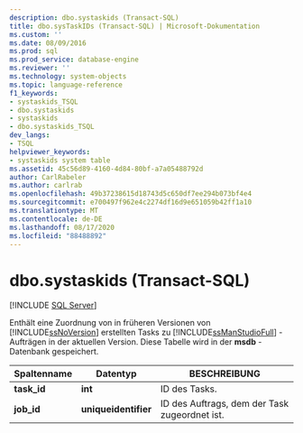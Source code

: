 ```yaml
---
description: dbo.systaskids (Transact-SQL)
title: dbo.sysTaskIDs (Transact-SQL) | Microsoft-Dokumentation
ms.custom: ''
ms.date: 08/09/2016
ms.prod: sql
ms.prod_service: database-engine
ms.reviewer: ''
ms.technology: system-objects
ms.topic: language-reference
f1_keywords:
- systaskids_TSQL
- dbo.systaskids
- systaskids
- dbo.systaskids_TSQL
dev_langs:
- TSQL
helpviewer_keywords:
- systaskids system table
ms.assetid: 45c56d89-4160-4d84-80bf-a7a05488792d
author: CarlRabeler
ms.author: carlrab
ms.openlocfilehash: 49b37238615d18743d5c650df7ee294b073bf4e4
ms.sourcegitcommit: e700497f962e4c2274df16d9e651059b42ff1a10
ms.translationtype: MT
ms.contentlocale: de-DE
ms.lasthandoff: 08/17/2020
ms.locfileid: "88488892"
---
```

# <a name="dbosystaskids-transact-sql"></a>dbo.systaskids (Transact-SQL)
[!INCLUDE [SQL Server](../../includes/applies-to-version/sqlserver.md)]

  Enthält eine Zuordnung von in früheren Versionen von [!INCLUDE[ssNoVersion](../../includes/ssnoversion-md.md)] erstellten Tasks zu [!INCLUDE[ssManStudioFull](../../includes/ssmanstudiofull-md.md)] -Aufträgen in der aktuellen Version. Diese Tabelle wird in der **msdb** -Datenbank gespeichert.  
  
  
|Spaltenname|Datentyp|BESCHREIBUNG|  
|-----------------|---------------|-----------------|  
|**task_id**|**int**|ID des Tasks.|  
|**job_id**|**uniqueidentifier**|ID des Auftrags, dem der Task zugeordnet ist.|  
  
  
